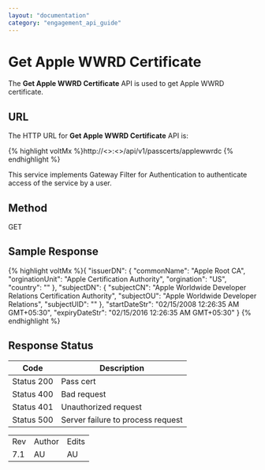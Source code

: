 ```yaml
---
layout: "documentation"
category: "engagement_api_guide"
---
```

                            

Get Apple WWRD Certificate
==========================

The **Get Apple WWRD Certificate** API is used to get Apple WWRD certificate.

URL
---

The HTTP URL for **Get Apple WWRD Certificate** API is:

{% highlight voltMx %}http://<<host>>:<<port>>/api/v1/passcerts/applewwrdc
{% endhighlight %}

This service implements Gateway Filter for Authentication to authenticate access of the service by a user.

Method
------

GET

Sample Response
---------------

{% highlight voltMx %}{
  "issuerDN": {
    "commonName": "Apple Root CA",
    "orginationUnit": "Apple Certification Authority",
    "orgination": "US",
    "country": ""
  },
  "subjectDN": {
    "subjectCN": "Apple Worldwide Developer Relations Certification Authority",
    "subjectOU": "Apple Worldwide Developer Relations",
    "subjectUID": ""
  },
  "startDateStr": "02/15/2008 12:26:35 AM GMT+05:30",
  "expiryDateStr": "02/15/2016 12:26:35 AM GMT+05:30"
}
{% endhighlight %}

Response Status
---------------

  
| Code | Description |
| --- | --- |
| Status 200 | Pass cert |
| Status 400 | Bad request |
| Status 401 | Unauthorized request |
| Status 500 | Server failure to process request |

<table class="TableStyle-RevisionTable" cellspacing="0" style="margin-left: 0;margin-right: auto;mc-table-style: url('../Resources/TableStyles/RevisionTable.css');" data-mc-conditions="Default.HTML"><colgroup><col class="TableStyle-RevisionTable-Column-Column1"> <col class="TableStyle-RevisionTable-Column-Column1"> <col class="TableStyle-RevisionTable-Column-Column1"></colgroup><tbody><tr class="TableStyle-RevisionTable-Body-Body1"><td class="TableStyle-RevisionTable-BodyE-Column1-Body1">Rev</td><td class="TableStyle-RevisionTable-BodyE-Column1-Body1">Author</td><td class="TableStyle-RevisionTable-BodyD-Column1-Body1">Edits</td></tr><tr class="TableStyle-RevisionTable-Body-Body1"><td class="TableStyle-RevisionTable-BodyB-Column1-Body1">7.1</td><td class="TableStyle-RevisionTable-BodyB-Column1-Body1">AU</td><td class="TableStyle-RevisionTable-BodyA-Column1-Body1">AU</td></tr></tbody></table>
